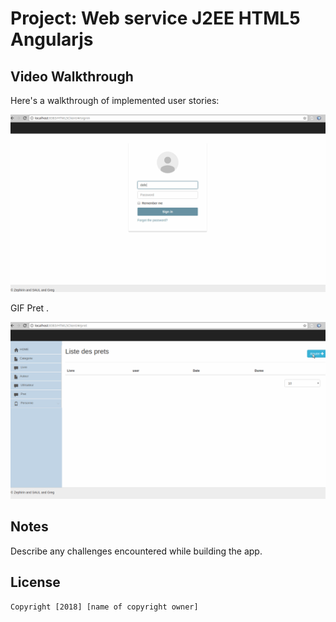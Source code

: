 # Project: Web service J2EE HTML5 Angularjs 

## Video Walkthrough

Here's a walkthrough of implemented user stories:

<img src='https://github.com/sfevrun/HTML5Client/blob/master/gif/html5git1.gif' title='Video Walkthrough' width='' alt='Video Walkthrough' />

GIF Pret .

<img src='https://github.com/sfevrun/HTML5Client/blob/master/gif/html5git2.gif' title='Video Walkthrough' width='' alt='Video Walkthrough' />

## Notes

Describe any challenges encountered while building the app.

## License

    Copyright [2018] [name of copyright owner]

   